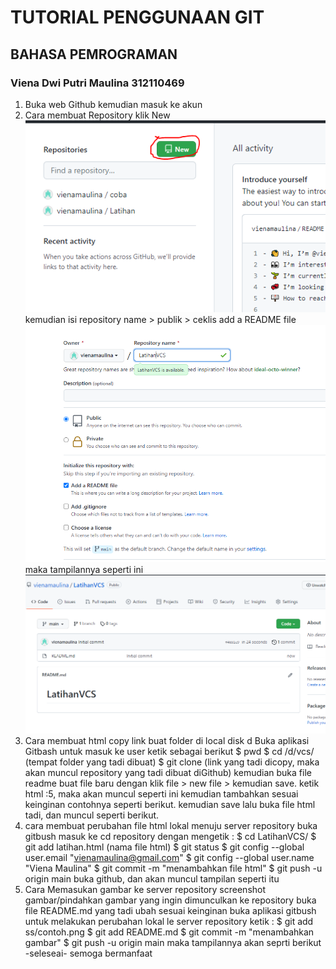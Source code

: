 # TUTORIAL PENGGUNAAN GIT
## BAHASA PEMROGRAMAN
### Viena Dwi Putri Maulina 312110469

1. Buka web Github kemudian masuk ke akun
2. Cara membuat Repository
    klik New
    ![gambar 1](ss/ss1.png)
    kemudian isi repository name > publik > ceklis add a README file
    ![gambar 2](ss/ss2.png)
    maka tampilannya seperti ini
    ![gambar 3](ss/ss3.png)
3. Cara membuat html
    copy link
    buat folder di local disk d 
	Buka aplikasi Gitbash
	untuk masuk  ke user ketik sebagai berikut
	$ pwd
	$ cd /d/vcs/  (tempat folder yang tadi dibuat)
	$ git clone (link yang tadi dicopy, maka akan muncul repository yang tadi dibuat diGithub)
	kemudian buka file readme
	buat file baru dengan klik file > new file > kemudian save.
	ketik html :5, maka akan muncul seperti ini
	kemudian tambahkan sesuai keinginan contohnya seperti berikut.
	kemudian save
	lalu buka file html tadi, dan muncul seperti berikut.
3. cara membuat perubahan file html lokal menuju server repository
	buka gitbush
	masuk ke cd repository dengan mengetik :
	$ cd LatihanVCS/
	$ git add latihan.html (nama file html)
	$ git status
	$ git config --global user.email "vienamaulina@gmail.com"
	$ git config --global user.name "Viena Maulina"
	$ git commit -m "menambahkan file html"
	$ git push -u origin main
	buka github, dan akan muncul tampilan seperti itu
4. Cara Memasukan gambar ke server repository
	screenshot gambar/pindahkan gambar yang ingin dimunculkan ke repository
	buka file README.md yang tadi
	ubah sesuai keinginan
	buka aplikasi gitbush untuk melakukan perubahan lokal le server repository
	ketik :
    $ git add ss/contoh.png
    $ git add README.md
    $ git commit -m "menambahkan gambar"
    $ git push -u origin main
    maka tampilannya akan seprti berikut
    -seleseai-
    semoga bermanfaat

